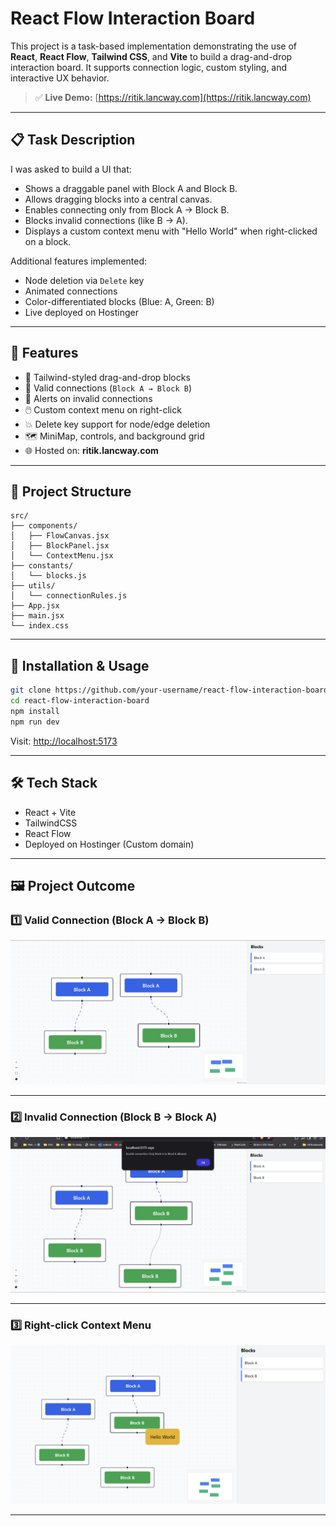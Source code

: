 # React Flow Interaction Board

This project is a task-based implementation demonstrating the use of **React**, **React Flow**, **Tailwind CSS**, and **Vite** to build a drag-and-drop interaction board. It supports connection logic, custom styling, and interactive UX behavior.

> ✅ **Live Demo:** [https://ritik.lancway.com](https://ritik.lancway.com)

---

## 📋 Task Description

I was asked to build a UI that:

* Shows a draggable panel with Block A and Block B.
* Allows dragging blocks into a central canvas.
* Enables connecting only from Block A → Block B.
* Blocks invalid connections (like B → A).
* Displays a custom context menu with "Hello World" when right-clicked on a block.

Additional features implemented:

* Node deletion via `Delete` key
* Animated connections
* Color-differentiated blocks (Blue: A, Green: B)
* Live deployed on Hostinger

---

## 🚀 Features

* 🎨 Tailwind-styled drag-and-drop blocks
* 🔌 Valid connections (`Block A → Block B`)
* 🚫 Alerts on invalid connections
* 🖱️ Custom context menu on right-click
* 💥 Delete key support for node/edge deletion
* 🗺️ MiniMap, controls, and background grid
* 🌐 Hosted on: **ritik.lancway.com**

---

## 📁 Project Structure

```
src/
├── components/
│   ├── FlowCanvas.jsx
│   ├── BlockPanel.jsx
│   └── ContextMenu.jsx
├── constants/
│   └── blocks.js
├── utils/
│   └── connectionRules.js
├── App.jsx
├── main.jsx
└── index.css
```

---

## 🧪 Installation & Usage

```bash
git clone https://github.com/your-username/react-flow-interaction-board.git
cd react-flow-interaction-board
npm install
npm run dev
```

Visit: [http://localhost:5173](http://localhost:5173)

---

## 🛠️ Tech Stack

* React + Vite
* TailwindCSS
* React Flow
* Deployed on Hostinger (Custom domain)

---

## 🖼️ Project Outcome

### 1️⃣ Valid Connection (Block A → Block B)

![Dragging blocks](./src/assets/outcome1.png)

---

### 2️⃣ Invalid Connection (Block B → Block A)

![Valid connection](./src/assets/outcome2.png)

---

### 3️⃣ Right-click Context Menu

![Context menu](./src/assets/outcome3.png)


---

